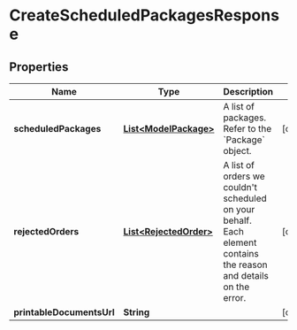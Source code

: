 
# CreateScheduledPackagesResponse

## Properties
Name | Type | Description | Notes
------------ | ------------- | ------------- | -------------
**scheduledPackages** | [**List&lt;ModelPackage&gt;**](ModelPackage.md) | A list of packages. Refer to the &#x60;Package&#x60; object. |  [optional]
**rejectedOrders** | [**List&lt;RejectedOrder&gt;**](RejectedOrder.md) | A list of orders we couldn&#39;t scheduled on your behalf. Each element contains the reason and details on the error. |  [optional]
**printableDocumentsUrl** | **String** |  |  [optional]



